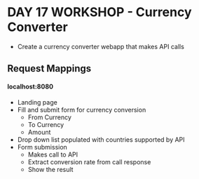 # DAY 17 WORKSHOP - Currency Converter
- Create a currency converter webapp that makes API calls

## Request Mappings
#### localhost:8080
- Landing page
- Fill and submit form for currency conversion
  - From Currency
  - To Currency
  - Amount
- Drop down list populated with countries supported by API
- Form submission
  - Makes call to API
  - Extract conversion rate from call response
  - Show the result
